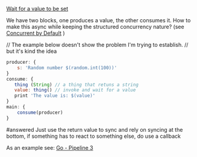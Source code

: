 [Wait for a value to be set](solved/Wait%20for%20a%20value%20to%20be%20set.md)

We have two blocks, one produces a value, the other consumes it. How to make this async while keeping the structured concurrency nature? (see [Concurrent by Default](../../Features/Concurrent%20by%20Default.md) )



// The example below doesn't show the problem I'm trying to establish. 
// but it's kind the idea 
```javascript
producer: { 
	s: 'Random number $(random.int(100))' 
}
consume: {
   thing (String) // a thing that retuns a string
   value: thing() // invoke and wait for a value
   print 'The value is: $(value)'
}
main: {
	consume(producer)
}

```


#answered  Just use the return value to sync and rely on syncing at the bottom, if something has to react to something else, do use a callback

As an example see: [Go - Pipeline 3](Go%20-%20Pipeline%203.md)
